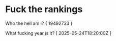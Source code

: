 # Fuck the rankings

Who the hell am I?
{ 19492733 }

What fucking year is it?
[ 2025-05-24T18:20:00Z ]
